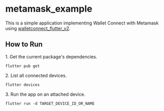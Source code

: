 # metamask_example
This is a simple application implementing Wallet Connect with Metamask using [walletconnect_flutter_v2](https://pub.dev/packages/walletconnect_flutter_v2). 

## How to Run

1\. Get the current package's dependencies.

```
flutter pub get
```

2\. List all connected devices.

```
flutter devices
```

3\. Run the app on an attached device.

```
flutter run -d TARGET_DEVICE_ID_OR_NAME
```